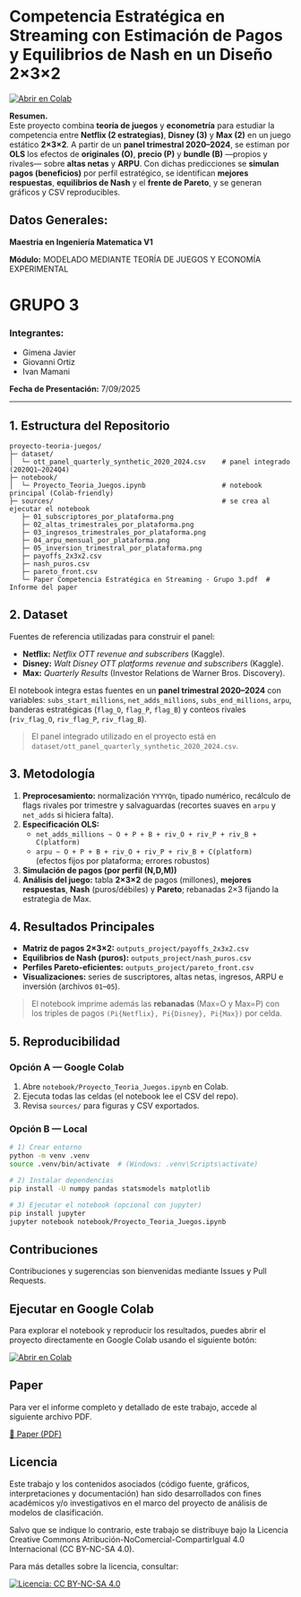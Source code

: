 # Competencia Estratégica en Streaming con Estimación de Pagos y Equilibrios de Nash en un Diseño 2×3×2

[![Abrir en Colab](https://colab.research.google.com/assets/colab-badge.svg)](https://github.com/mc-ivan/proyecto-teoria-juegos/blob/main/notebook/Proyecto_Teoria_Juegos.ipynb)

**Resumen.**  
Este proyecto combina **teoría de juegos** y **econometría** para estudiar la competencia entre **Netflix (2 estrategias)**, **Disney (3)** y **Max (2)** en un juego estático **2×3×2**. A partir de un **panel trimestral 2020–2024**, se estiman por **OLS** los efectos de **originales (O)**, **precio (P)** y **bundle (B)** —propios y rivales— sobre **altas netas** y **ARPU**. Con dichas predicciones se **simulan pagos (beneficios)** por perfil estratégico, se identifican **mejores respuestas**, **equilibrios de Nash** y el **frente de Pareto**, y se generan gráficos y CSV reproducibles.

## Datos Generales:
**Maestria en Ingeniería Matematica V1**

**Módulo:** MODELADO MEDIANTE TEORÍA DE JUEGOS Y ECONOMÍA EXPERIMENTAL

# GRUPO 3
### Integrantes:
- Gimena Javier
- Giovanni Ortiz
- Ivan Mamani 

**Fecha de Presentación:** 7/09/2025

---



## 1. Estructura del Repositorio

```
proyecto-teoria-juegos/
├─ dataset/
│  └─ ott_panel_quarterly_synthetic_2020_2024.csv    # panel integrado (2020Q1–2024Q4)
├─ notebook/
│  └─ Proyecto_Teoria_Juegos.ipynb                   # notebook principal (Colab-friendly)
├─ sources/                                          # se crea al ejecutar el notebook
   ├─ 01_subscriptores_por_plataforma.png
   ├─ 02_altas_trimestrales_por_plataforma.png
   ├─ 03_ingresos_trimestrales_por_plataforma.png
   ├─ 04_arpu_mensual_por_plataforma.png
   ├─ 05_inversion_trimestral_por_plataforma.png
   ├─ payoffs_2x3x2.csv
   ├─ nash_puros.csv
   ├─ pareto_front.csv                                 
   └─ Paper Competencia Estratégica en Streaming - Grupo 3.pdf  # Informe del paper
```

## 2. Dataset

Fuentes de referencia utilizadas para construir el panel:

- **Netflix:** *Netflix OTT revenue and subscribers* (Kaggle).  
- **Disney:** *Walt Disney OTT platforms revenue and subscribers* (Kaggle).  
- **Max:** *Quarterly Results* (Investor Relations de Warner Bros. Discovery).

El notebook integra estas fuentes en un **panel trimestral 2020–2024** con variables:
`subs_start_millions`, `net_adds_millions`, `subs_end_millions`, `arpu`,
banderas estratégicas (`flag_O`, `flag_P`, `flag_B`) y conteos rivales
(`riv_flag_O`, `riv_flag_P`, `riv_flag_B`).

> El panel integrado utilizado en el proyecto está en `dataset/ott_panel_quarterly_synthetic_2020_2024.csv`.

## 3. Metodología

1. **Preprocesamiento:** normalización `YYYYQn`, tipado numérico, recálculo de flags rivales por trimestre y salvaguardas (recortes suaves en `arpu` y `net_adds` si hiciera falta).
2. **Especificación OLS:**
   - `net_adds_millions ~ O + P + B + riv_O + riv_P + riv_B + C(platform)`  
   - `arpu ~ O + P + B + riv_O + riv_P + riv_B + C(platform)`  
   (efectos fijos por plataforma; errores robustos)
3. **Simulación de pagos (por perfil (N,D,M))**  
4. **Análisis del juego:** tabla **2×3×2** de pagos (millones), **mejores respuestas**, **Nash** (puros/débiles) y **Pareto**; rebanadas 2×3 fijando la estrategia de Max.


## 4. Resultados Principales

- **Matriz de pagos 2×3×2:** `outputs_project/payoffs_2x3x2.csv`  
- **Equilibrios de Nash (puros):** `outputs_project/nash_puros.csv`  
- **Perfiles Pareto-eficientes:** `outputs_project/pareto_front.csv`  
- **Visualizaciones:** series de suscriptores, altas netas, ingresos, ARPU e inversión (archivos `01`–`05`).

> El notebook imprime además las **rebanadas** (Max=O y Max=P) con los triples de pagos `(Pi{Netflix}, Pi{Disney}, Pi{Max})` por celda.


## 5. Reproducibilidad

### Opción A — Google Colab
1. Abre `notebook/Proyecto_Teoria_Juegos.ipynb` en Colab.  
2. Ejecuta todas las celdas (el notebook lee el CSV del repo).  
3. Revisa `sources/` para figuras y CSV exportados.

### Opción B — Local
```bash
# 1) Crear entorno
python -m venv .venv
source .venv/bin/activate  # (Windows: .venv\Scripts\activate)

# 2) Instalar dependencias
pip install -U numpy pandas statsmodels matplotlib

# 3) Ejecutar el notebook (opcional con jupyter)
pip install jupyter
jupyter notebook notebook/Proyecto_Teoria_Juegos.ipynb
```

## Contribuciones

Contribuciones y sugerencias son bienvenidas mediante Issues y Pull Requests.

## Ejecutar en Google Colab

Para explorar el notebook y reproducir los resultados, puedes abrir el proyecto directamente en Google Colab usando el siguiente botón:

[![Abrir en Colab](https://colab.research.google.com/assets/colab-badge.svg)](https://github.com/mc-ivan/proyecto-teoria-juegos/blob/main/notebook/Proyecto_Teoria_Juegos.ipynb)

## Paper

Para ver el informe completo y detallado de este trabajo, accede al siguiente archivo PDF.

[📄 Paper (PDF)](<sources/Paper Competencia Estratégica en Streaming - Grupo 3.pdf>)

## Licencia

Este trabajo y los contenidos asociados (código fuente, gráficos, interpretaciones y documentación) han sido desarrollados con fines académicos y/o investigativos en el marco del proyecto de análisis de modelos de clasificación.

Salvo que se indique lo contrario, este trabajo se distribuye bajo la Licencia Creative Commons Atribución-NoComercial-CompartirIgual 4.0 Internacional (CC BY-NC-SA 4.0).

Para más detalles sobre la licencia, consultar:

[![Licencia: CC BY-NC-SA 4.0](https://licensebuttons.net/l/by-nc-sa/4.0/88x31.png)](https://creativecommons.org/licenses/by-nc-sa/4.0/)


